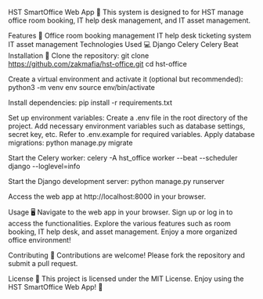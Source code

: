 HST SmartOffice Web App 🏢
This system is designed to for HST manage office room booking, IT help desk management, and IT asset management.

Features 🌟
Office room booking management
IT help desk ticketing system
IT asset management
Technologies Used 💻
Django
Celery
Celery Beat
Installation 🔧
Clone the repository:
git clone https://github.com/zakmafia/hst-office.git
cd hst-office

Create a virtual environment and activate it (optional but recommended):
python3 -m venv env
source env/bin/activate

Install dependencies:
pip install -r requirements.txt

Set up environment variables: Create a .env file in the root directory of the project. Add necessary environment variables such as database settings, secret key, etc. Refer to .env.example for required variables.
Apply database migrations:
python manage.py migrate

Start the Celery worker:
celery -A hst_office worker --beat --scheduler django --loglevel=info

Start the Django development server:
python manage.py runserver

Access the web app at http://localhost:8000 in your browser.

Usage 🖥️
Navigate to the web app in your browser. Sign up or log in to access the functionalities. Explore the various features such as room booking, IT help desk, and asset management. Enjoy a more organized office environment!

Contributing 🤝
Contributions are welcome! Please fork the repository and submit a pull request.

License 📄
This project is licensed under the MIT License. Enjoy using the HST SmartOffice Web App! 🎉
